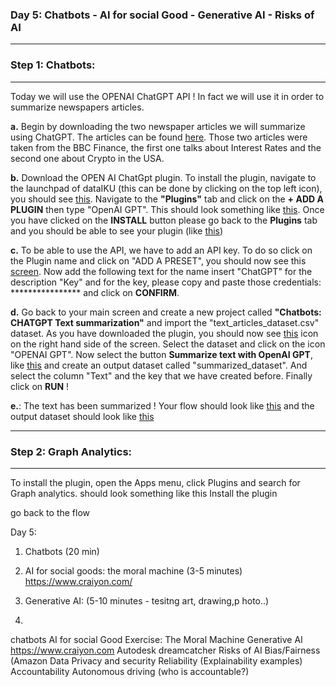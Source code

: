 


### **Day 5: Chatbots - AI for social Good - Generative AI - Risks of AI**

-----------------------------------
### **Step 1: Chatbots:**
-----------------------------------

Today we will use the OPENAI ChatGPT API ! In fact we will use it in order to summarize newspapers articles. 

**a.** Begin by downloading the two newspaper articles we will summarize using ChatGPT. The articles can be found [here](https://github.com/michalis0/ML_dataiku/blob/main/Day%205/text_articles_dataset.csv). Those two articles were taken from the BBC Finance, the first one talks about Interest Rates and the second one about Crypto in the USA. 

**b.** Download the OPEN AI ChatGpt plugin. To install the plugin, navigate to the launchpad of dataIKU (this can be done by clicking on the top left icon), you should see [this](https://github.com/michalis0/ML_dataiku/blob/main/Day%205/HELP/PICTURE_1_5.png). Navigate to the  **"Plugins"** tab and click on the **+ ADD A PLUGIN** then type "OpenAI GPT". This should look something like [this](https://github.com/michalis0/ML_dataiku/blob/main/Day%205/HELP/PICTURE_2_5.png). Once you have clicked on the **INSTALL** button please go back to the **Plugins** tab and you should be able to see your plugin (like [this](https://github.com/michalis0/ML_dataiku/blob/main/Day%205/HELP/PICTURE_3_5.png))

**c.** To be able to use the API, we have to add an API key. To do so click on the Plugin name and click on "ADD A PRESET", you should now see this [screen](https://github.com/michalis0/ML_dataiku/blob/main/Day%205/HELP/PICTURE_4_5.png). Now add the following text for the name insert "ChatGPT" for the description "Key" and for the key, please copy and paste those credentials: **************** and click on **CONFIRM**. 

**d.** Go back to your main screen and create a new project called **"Chatbots: CHATGPT Text summarization"** and import the "text_articles_dataset.csv" dataset. As you have downloaded the plugin, you should now see [this](https://github.com/michalis0/ML_dataiku/blob/main/Day%205/HELP/PICTURE_5_5.png) icon on the right hand side of the screen. Select the dataset and click on the icon "OPENAI GPT". Now  select the button **Summarize text with OpenAI GPT**, like [this](https://github.com/michalis0/ML_dataiku/blob/main/Day%205/HELP/PICTURE_6_5.png) and create an output dataset called "summarized_dataset". And select the column "Text" and the key that we have created before. Finally click on **RUN** !

**e.**: The text has been summarized ! Your flow should look like [this](https://github.com/michalis0/ML_dataiku/blob/main/Day%205/HELP/PICTURE_8_5.png) and the output dataset should look like [this](https://github.com/michalis0/ML_dataiku/blob/main/Day%205/HELP/PICTURE_9_5.png)

-----------------------------------
### **Step 2: Graph Analytics:**

-----------------------------------


To install the plugin, open the  Apps menu, click Plugins and search for Graph analytics.
should look something like this
Install the plugin

go back to the flow






Day 5: 

1. Chatbots (20 min)

2. AI for social goods: the moral machine (3-5 minutes) https://www.craiyon.com/ 
3. Generative AI: (5-10 minutes - tesitng art, drawing,p hoto..)
4. 
chatbots
AI for social Good 
Exercise:
The Moral Machine
Generative AI
https://www.craiyon.com
Autodesk dreamcatcher
Risks of AI
Bias/Fairness (Amazon
Data Privacy and security
Reliability (Explainability examples)
Accountability
Autonomous driving (who is accountable?)
